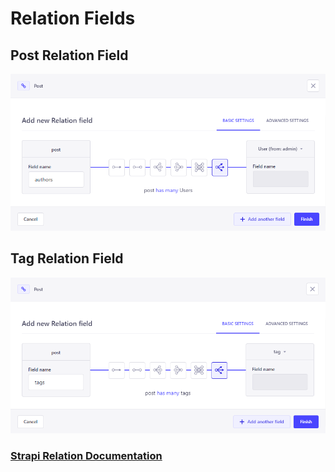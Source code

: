 # Relation Fields  

## Post Relation Field  

![Post-Relation-Field](./img/post-relation-fields.png)

## Tag Relation Field  

![Tag-Relation-Field](./img/tag-relation-fields.png)

### [Strapi Relation Documentation](https://docs.strapi.io/user-docs/latest/content-types-builder/configuring-fields-content-type.html#relation)